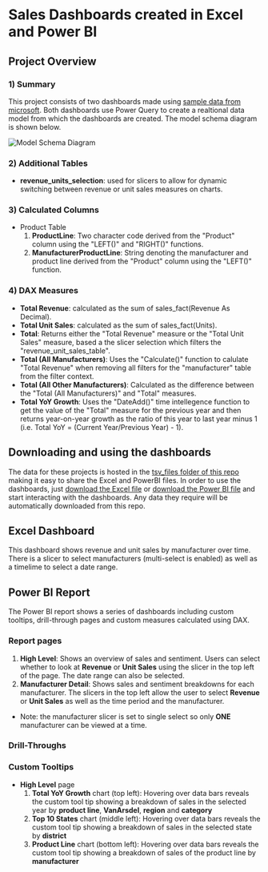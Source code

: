 # Sales Dashboards created in Excel and Power BI

## Project Overview
### 1) Summary
This project consists of two dashboards made using [sample data from microsoft](https://learn.microsoft.com/en-us/power-bi/create-reports/sample-sales-and-marketing#get-the-pbix-file-for-this-sample). Both dashboards use Power Query to create a realtional data model from which the dashboards are created. The model schema diagram is shown below.

![Model Schema Diagram](https://github.com/MauriceBrown/sales_dashboard/blob/main/model_schema.png)

### 2) Additional Tables
* **revenue_units_selection**: used for slicers to allow for dynamic switching between revenue or unit sales measures on charts.

### 3) Calculated Columns
* Product Table
  1. **ProductLine**: Two character code derived from the "Product" column using the "LEFT()" and "RIGHT()" functions.
  2. **ManufacturerProductLine**: String denoting the manufacturer and product line derived from the "Product" column using the "LEFT()" function.

### 4) DAX Measures
* **Total Revenue**: calculated as the sum of sales_fact(Revenue As Decimal).
* **Total Unit Sales**: calculated as the sum of sales_fact(Units).
* **Total**: Returns either the "Total Revenue" measure or the "Total Unit Sales" measure, based a the slicer selection which filters the "revenue_unit_sales_table".
* **Total (All Manufacturers)**: Uses the "Calculate()" function to calulate "Total Revenue" when removing all filters for the "manufacturer" table from the filter context.
* **Total (All Other Manufacturers)**: Calculated as the difference between the "Total (All Manufacturers)" and "Total" measures.
* **Total YoY Growth**: Uses the "DateAdd()" time intellegence function to get the value of the "Total" measure for the previous year and then returns year-on-year growth as the ratio of this year to last year minus 1 (i.e. Total YoY = (Current Year/Previous Year) - 1).

## Downloading and using the dashboards
The data for these projects is hosted in the [tsv_files folder of this repo](https://github.com/MauriceBrown/sales_dashboard/tree/main/tsv_files) making it easy to share the Excel and PowerBI files. In order to use the dashboards, just [download the Excel file](https://github.com/MauriceBrown/sales_dashboard/raw/main/Sales%20Dashboard.xlsx) or [download the Power BI file](https://github.com/MauriceBrown/sales_dashboard/raw/main/Sales%20Dashboard.pbix) and start interacting with the dashboards. Any data they require will be automatically downloaded from this repo.

## Excel Dashboard
This dashboard shows revenue and unit sales by manufacturer over time. There is a slicer to select manufacturers (multi-select is enabled) as well as a timelime to select a date range.

## Power BI Report
The Power BI report shows a series of dashboards including custom tooltips, drill-through pages and custom measures calculated using DAX.

### Report pages
1. **High Level**: Shows an overview of sales and sentiment. Users can select whether to look at **Revenue** or **Unit Sales** using the slicer in the top left of the page. The date range can also be selected.
2. **Manufacturer Detail**: Shows sales and sentiment breakdowns for each manufacturer. The slicers in the top left allow the user to select **Revenue** or **Unit Sales** as well as the time period and the manufacturer.
  * Note: the manufacturer slicer is set to single select so only **ONE** manufacturer can be viewed at a time.

### Drill-Throughs
### Custom Tooltips
* **High Level** page
  1. **Total YoY Growth** chart (top left): Hovering over data bars reveals the custom tool tip showing a breakdown of sales in the selected year by **product line**, **VanArsdel**, **region** and **category**
  2. **Top 10 States** chart (middle left): Hovering over data bars reveals the custom tool tip showing a breakdown of sales in the selected state by **district**
  3. **Product Line** chart (bottom left): Hovering over data bars reveals the custom tool tip showing a breakdown of sales of the product line by **manufacturer**



